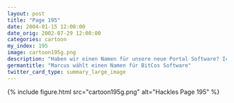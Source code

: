 ```yaml
---
layout: post
title: "Page 195"
date: 2004-01-15 12:00:00
date_orig: 2002-07-29 12:00:00
categories: cartoon
my_index: 195
image: cartoon195g.png
description: "Haben wir einen Namen für unsere neue Portal Software? Ich will heute versuchen sie zu verkaufen Was?! Wir haben nicht mal mit der Entwicklung begonnen. Und wir arbeiten noch an einem anderen Projekt, also kannst du es auch \"Vaporware\" nennen (Vaporware: frei \"heiße Luft\") Vaporware, hm Das hat was Unser Vaporware Portal ist ein notwendiges Tool fürs Business Was ist das für ein Kichern Hackles Preston Marcus"
germantitle: "Marcus wählt einen Namen für BitCos Software"
twitter_card_type: summary_large_image
---
```


{% include figure.html src="cartoon195g.png" alt="Hackles Page 195"  %}

